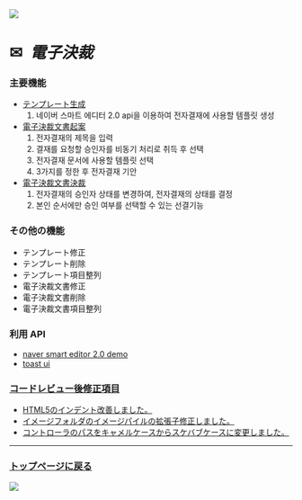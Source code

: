 <img src="https://capsule-render.vercel.app/api?type=waving&color=9172EC&height=200&section=header&text=COLLAVORE%[electric_approval]%&fontSize=40&animation=fadeIn&fontAlign=64&fontAlignY=36" />

<div>
  <h1>✉<i>&nbsp 電子決裁</i></h1>
</div>  

### 主要機能
  - <a href="https://github.com/leewoosang-hub/CollaVore/blob/master/create_template.md">テンプレート生成</a>
    1. 네이버 스마트 에디터 2.0 api을 이용하여 전자결재에 사용할 템플릿 생성 
  - <a href="https://github.com/leewoosang-hub/CollaVore/blob/master/create_approval.md">電子決裁文書起案</a>
    1. 전자결재의 제목을 입력
    2. 결재를 요청할 승인자를 비동기 처리로 취득 후 선택
    3. 전자결재 문서에 사용할 템플릿 선택
    4. 3가지를 정한 후 전자결재 기안
  - <a href="https://github.com/leewoosang-hub/CollaVore/tree/master/EDSM.md">電子決裁文書決裁</a>
    1. 전자결재의 승인자 상태를 변경하여, 전자결재의 상태를 결정
    2. 본인 순서에만 승인 여부를 선택할 수 있는 선결기능

### その他の機能
  - テンプレート修正
  - テンプレート削除
  - テンプレート項目整列
  - 電子決裁文書修正
  - 電子決裁文書削除
  - 電子決裁文書項目整列

### 利用 API
  - <a href="https://naver.github.io/smarteditor2/demo/">naver smart editor 2.0 demo
  - <a href="https://ui.toast.com/tui-editor"> toast ui

### コードレビュー後修正項目
  - HTML5のインデント改善しました。
  - イメージフォルダのイメージパイルの拡張子修正しました。
  - コントローラのパスをキャメルケースからスケバブケースに変更しました。

    
***

### <a href="https://github.com/leewoosang-hub/LWS-portfolio">トップページに戻る</a>

<img src="https://capsule-render.vercel.app/api?type=waving&color=9172EC&height=200&section=footer&20render&fontSize=90" />
